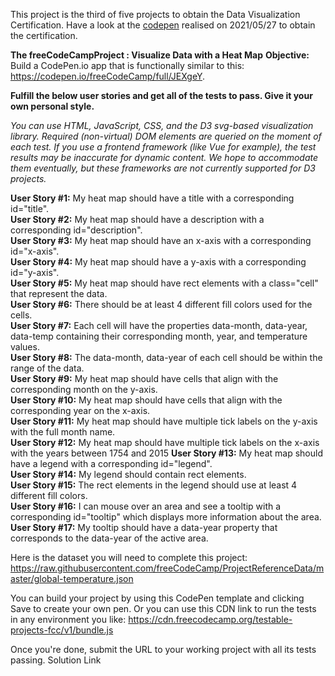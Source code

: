 This project is the third of five projects to obtain the Data Visualization Certification.
Have a look at the [codepen](https://codepen.io/s-manguy/full/WNpEzrW) realised on 2021/05/27 to obtain the certification.

**The freeCodeCampProject : Visualize Data with a Heat Map**
**Objective:** Build a CodePen.io app that is functionally similar to this: https://codepen.io/freeCodeCamp/full/JEXgeY.  

**Fulfill the below user stories and get all of the tests to pass. Give it your own personal style.**  

*You can use HTML, JavaScript, CSS, and the D3 svg-based visualization library. Required (non-virtual) DOM elements are queried on the moment of each test. If you use a frontend framework (like Vue for example), the test results may be inaccurate for dynamic content. We hope to accommodate them eventually, but these frameworks are not currently supported for D3 projects.*

**User Story #1:** My heat map should have a title with a corresponding id="title".  
**User Story #2:** My heat map should have a description with a corresponding id="description".  
**User Story #3:** My heat map should have an x-axis with a corresponding id="x-axis".  
**User Story #4:** My heat map should have a y-axis with a corresponding id="y-axis".  
**User Story #5:** My heat map should have rect elements with a class="cell" that represent the data.  
**User Story #6:** There should be at least 4 different fill colors used for the cells.  
**User Story #7:** Each cell will have the properties data-month, data-year, data-temp containing their corresponding month, year, and temperature values.  
**User Story #8:** The data-month, data-year of each cell should be within the range of the data.  
**User Story #9:** My heat map should have cells that align with the corresponding month on the y-axis.  
**User Story #10:** My heat map should have cells that align with the corresponding year on the x-axis.  
**User Story #11:** My heat map should have multiple tick labels on the y-axis with the full month name.  
**User Story #12:** My heat map should have multiple tick labels on the x-axis with the years between 1754 and 2015  **User Story #13:** My heat map should have a legend with a corresponding id="legend".    
**User Story #14:** My legend should contain rect elements.  
**User Story #15:** The rect elements in the legend should use at least 4 different fill colors.  
**User Story #16:** I can mouse over an area and see a tooltip with a corresponding id="tooltip" which displays more information about the area.  
**User Story #17:** My tooltip should have a data-year property that corresponds to the data-year of the active area.  

Here is the dataset you will need to complete this project: https://raw.githubusercontent.com/freeCodeCamp/ProjectReferenceData/master/global-temperature.json

You can build your project by using this CodePen template and clicking Save to create your own pen. Or you can use this CDN link to run the tests in any environment you like: https://cdn.freecodecamp.org/testable-projects-fcc/v1/bundle.js

Once you're done, submit the URL to your working project with all its tests passing.
Solution Link
